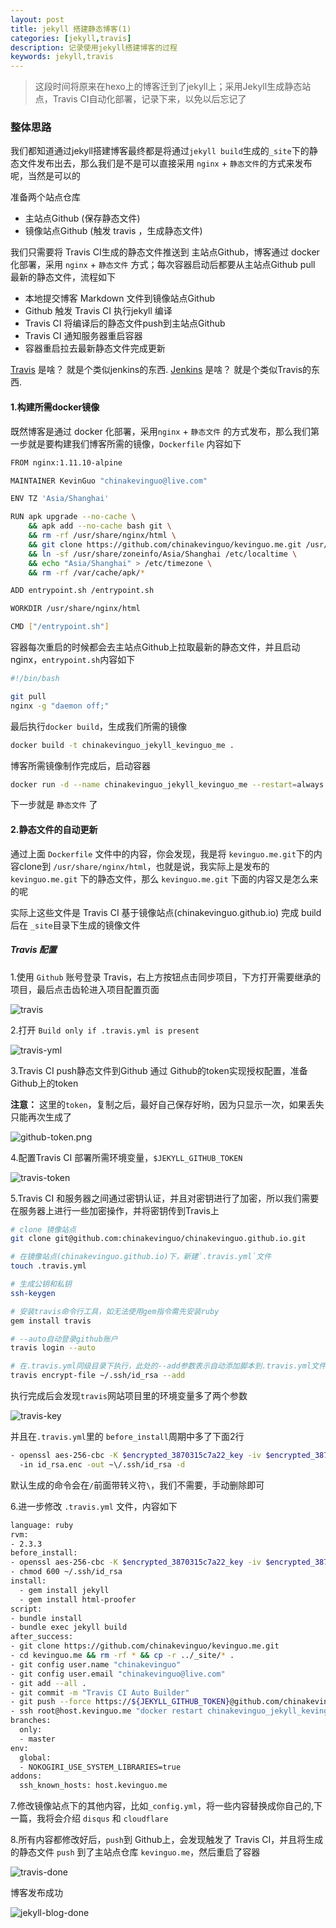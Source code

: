 ```yaml
---
layout: post
title: jekyll 搭建静态博客(1)
categories: [jekyll,travis]
description: 记录使用jekyll搭建博客的过程
keywords: jekyll,travis
---
```


> 这段时间将原来在hexo上的博客迁到了jekyll上；采用Jekyll生成静态站点，Travis CI自动化部署，记录下来，以免以后忘记了

<!--more-->

### 整体思路

我们都知道通过jekyll搭建博客最终都是将通过`jekyll build`生成的`_site`下的静态文件发布出去，那么我们是不是可以直接采用 `nginx` + `静态文件`的方式来发布呢，当然是可以的

准备两个站点仓库

- 主站点Github (保存静态文件)
- 镜像站点Github (触发 travis ，生成静态文件)

我们只需要将 Travis CI生成的静态文件推送到 主站点Github，博客通过 docker 化部署，采用 `nginx` + `静态文件` 方式；每次容器启动后都要从主站点Github pull 最新的静态文件，流程如下

- 本地提交博客 Markdown 文件到镜像站点Github
- Github 触发 Travis CI 执行jekyll 编译
- Travis CI 将编译后的静态文件push到主站点Github
- Travis CI 通知服务器重启容器
- 容器重启拉去最新静态文件完成更新


[Travis](https://travis-ci.org/) 是啥？ 就是个类似jenkins的东西. [Jenkins](https://jenkins.io/) 是啥？ 就是个类似Travis的东西.

#### 1.构建所需docker镜像

既然博客是通过 docker 化部署，采用`nginx` + `静态文件` 的方式发布，那么我们第一步就是要构建我们博客所需的镜像，`Dockerfile` 内容如下

```bash
FROM nginx:1.11.10-alpine

MAINTAINER KevinGuo "chinakevinguo@live.com"

ENV TZ 'Asia/Shanghai'

RUN apk upgrade --no-cache \
    && apk add --no-cache bash git \
    && rm -rf /usr/share/nginx/html \
    && git clone https://github.com/chinakevinguo/kevinguo.me.git /usr/share/nginx/html \
    && ln -sf /usr/share/zoneinfo/Asia/Shanghai /etc/localtime \
    && echo "Asia/Shanghai" > /etc/timezone \
    && rm -rf /var/cache/apk/*

ADD entrypoint.sh /entrypoint.sh

WORKDIR /usr/share/nginx/html

CMD ["/entrypoint.sh"]
```

容器每次重启的时候都会去主站点Github上拉取最新的静态文件，并且启动 nginx，`entrypoint.sh`内容如下

```bash
#!/bin/bash

git pull
nginx -g "daemon off;"
```

最后执行`docker build`，生成我们所需的镜像

```bash
docker build -t chinakevinguo_jekyll_kevinguo_me .
```

博客所需镜像制作完成后，启动容器

```bash
docker run -d --name chinakevinguo_jekyll_kevinguo_me --restart=always -p 80:80 -p 443:443 chinakevinguo_jekyll_kevinguo_me
```
下一步就是 `静态文件` 了

#### 2.静态文件的自动更新

通过上面 `Dockerfile` 文件中的内容，你会发现，我是将 `kevinguo.me.git`下的内容clone到 `/usr/share/nginx/html`，也就是说，我实际上是发布的 `kevinguo.me.git` 下的静态文件，那么 `kevinguo.me.git` 下面的内容又是怎么来的呢

实际上这些文件是 Travis CI 基于镜像站点(chinakevinguo.github.io) 完成 build 后在 `_site`目录下生成的镜像文件

##### Travis 配置

1.使用 `Github` 账号登录 Travis，右上方按钮点击同步项目，下方打开需要继承的项目，最后点击齿轮进入项目配置页面

![travis](/images/posts/travis.png)

2.打开 `Build only if .travis.yml is present`

![travis-yml](/images/posts/travis-yml.png)

3.Travis CI push静态文件到Github 通过 Github的token实现授权配置，准备 Github上的token

**注意：** 这里的`token`，复制之后，最好自己保存好哟，因为只显示一次，如果丢失只能再次生成了

![github-token.png](/images/posts/github-token.png)

4.配置Travis CI 部署所需环境变量，`$JEKYLL_GITHUB_TOKEN`

![travis-token](/images/posts/travis-token.png)

5.Travis CI 和服务器之间通过密钥认证，并且对密钥进行了加密，所以我们需要在服务器上进行一些加密操作，并将密钥传到Travis上

```bash
# clone 镜像站点
git clone git@github.com:chinakevinguo/chinakevinguo.github.io.git

# 在镜像站点(chinakevinguo.github.io)下，新建`.travis.yml`文件
touch .travis.yml

# 生成公钥和私钥
ssh-keygen

# 安装travis命令行工具，如无法使用gem指令需先安装ruby
gem install travis

# --auto自动登录github账户
travis login --auto

# 在.travis.yml同级目录下执行，此处的--add参数表示自动添加脚本到.travis.yml文件中
travis encrypt-file ~/.ssh/id_rsa --add
```

执行完成后会发现`travis`网站项目里的环境变量多了两个参数

![travis-key](/images/posts/travis-key.png)

并且在`.travis.yml`里的 `before_install`周期中多了下面2行

```bash
- openssl aes-256-cbc -K $encrypted_3870315c7a22_key -iv $encrypted_3870315c7a22_iv
  -in id_rsa.enc -out ~\/.ssh/id_rsa -d
```

默认生成的命令会在`/`前面带转义符`\`，我们不需要，手动删除即可

6.进一步修改 `.travis.yml` 文件，内容如下

```bash
language: ruby
rvm:
- 2.3.3
before_install:
- openssl aes-256-cbc -K $encrypted_3870315c7a22_key -iv $encrypted_3870315c7a22_iv -in id_rsa.enc -out ~/.ssh/id_rsa -d
- chmod 600 ~/.ssh/id_rsa
install:
  - gem install jekyll
  - gem install html-proofer
script:
- bundle install
- bundle exec jekyll build
after_success:
- git clone https://github.com/chinakevinguo/kevinguo.me.git
- cd kevinguo.me && rm -rf * && cp -r ../_site/* .
- git config user.name "chinakevinguo"
- git config user.email "chinakevinguo@live.com"
- git add --all .
- git commit -m "Travis CI Auto Builder"
- git push --force https://${JEKYLL_GITHUB_TOKEN}@github.com/chinakevinguo/kevinguo.me.git master
- ssh root@host.kevinguo.me "docker restart chinakevinguo_jekyll_kevinguo_me"
branches:
  only:
  - master
env:
  global:
  - NOKOGIRI_USE_SYSTEM_LIBRARIES=true
addons:
  ssh_known_hosts: host.kevinguo.me
```

7.修改镜像站点下的其他内容，比如`_config.yml`，将一些内容替换成你自己的,下一篇，我将会介绍 `disqus` 和 `cloudflare`

8.所有内容都修改好后，`push`到 Github上，会发现触发了 Travis CI，并且将生成的静态文件 `push` 到了主站点仓库 `kevinguo.me`，然后重启了容器

![travis-done](/images/posts/travis-done.png)

博客发布成功

![jekyll-blog-done](/images/posts/jekyll-blog-done.png)
